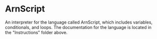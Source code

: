 # ArnScript
An interpreter for the language called ArnScript, which includes variables, conditionals, and loops. The documentation for the language is located in the "Instructions" folder above.
